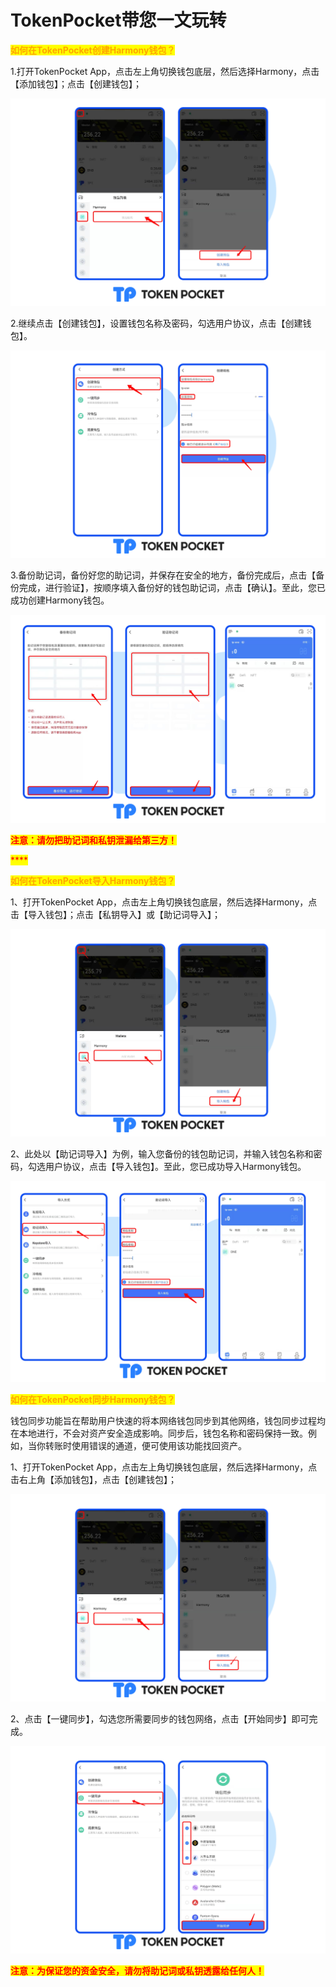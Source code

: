 # TokenPocket带您一文玩转

<mark style="color:orange;">**如何在TokenPocket创建Harmony钱包？**</mark>

1.打开TokenPocket App，点击左上角切换钱包底层，然后选择Harmony，点击【添加钱包】；点击【创建钱包】；

![](../.gitbook/assets/harm1en.png)

2.继续点击【创建钱包】，设置钱包名称及密码，勾选用户协议，点击【创建钱包】。

![](<../.gitbook/assets/harm2en (1).png>)

3.备份助记词，备份好您的助记词，并保存在安全的地方，备份完成后，点击【备份完成，进行验证】，按顺序填入备份好的钱包助记词，点击【确认】。至此，您已成功创建Harmony钱包。

![](../.gitbook/assets/harm3en.png)

<mark style="color:red;">**注意：请勿把助记词和私钥泄漏给第三方！**</mark>

<mark style="color:red;">****</mark>

<mark style="color:orange;">**如何在TokenPocket导入Harmony钱包？**</mark>

1、打开TokenPocket App，点击左上角切换钱包底层，然后选择Harmony，点击【导入钱包】；点击【私钥导入】或【助记词导入】；

![](../.gitbook/assets/harm4en.png)

2、此处以【助记词导入】为例，输入您备份的钱包助记词，并输入钱包名称和密码，勾选用户协议，点击【导入钱包】。至此，您已成功导入Harmony钱包。

![](../.gitbook/assets/harm5en.png)

<mark style="color:orange;">**如何在TokenPocket同步Harmony钱包？**</mark>

钱包同步功能旨在帮助用户快速的将本网络钱包同步到其他网络，钱包同步过程均在本地进行，不会对资产安全造成影响。同步后，钱包名称和密码保持一致。例如，当你转账时使用错误的通道，便可使用该功能找回资产。

1、打开TokenPocket App，点击左上角切换钱包底层，然后选择Harmony，点击右上角【添加钱包】，点击【创建钱包】；

![](../.gitbook/assets/harm6en.png)

2、点击【一键同步】，勾选您所需要同步的钱包网络，点击【开始同步】即可完成。

![](../.gitbook/assets/harm7en.png)

<mark style="color:red;">**注意：为保证您的资金安全，请勿将助记词或私钥透露给任何人！**</mark>
